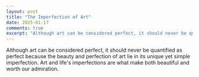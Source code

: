 ```yaml
---
layout: post
title: "The Imperfection of Art"
date: 2025-01-17
comments: true
excerpt: "Although art can be considered perfect, it should never be quantified as perfect because the beauty and perfection of art lie in its unique yet simple imperfection."
---
```


Although art can be considered perfect, it should never be quantified as perfect because the beauty and perfection of art lie in its unique yet simple imperfection. Art and life's imperfections are what make both beautiful and worth our admiration.